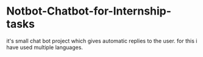 # Notbot-Chatbot-for-Internship-tasks
it's small chat bot project which gives automatic replies to the user. for this i have used multiple languages.
